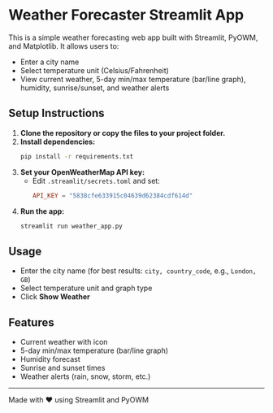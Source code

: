 # Weather Forecaster Streamlit App

This is a simple weather forecasting web app built with Streamlit, PyOWM, and Matplotlib. It allows users to:
- Enter a city name
- Select temperature unit (Celsius/Fahrenheit)
- View current weather, 5-day min/max temperature (bar/line graph), humidity, sunrise/sunset, and weather alerts

## Setup Instructions

1. **Clone the repository or copy the files to your project folder.**
2. **Install dependencies:**
   ```bash
   pip install -r requirements.txt
   ```
3. **Set your OpenWeatherMap API key:**
   - Edit `.streamlit/secrets.toml` and set:
     ```toml
     API_KEY = "5838cfe633915c04639d62384cdf614d"
     ```
4. **Run the app:**
   ```bash
   streamlit run weather_app.py
   ```

## Usage
- Enter the city name (for best results: `city, country_code`, e.g., `London, GB`)
- Select temperature unit and graph type
- Click **Show Weather**

## Features
- Current weather with icon
- 5-day min/max temperature (bar/line graph)
- Humidity forecast
- Sunrise and sunset times
- Weather alerts (rain, snow, storm, etc.)

---
Made with ❤️ using Streamlit and PyOWM 